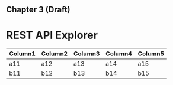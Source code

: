 ## Chapter 3 (Draft)

# REST API Explorer

| Column1 | Column2 | Column3 | Column4 | Column5 |
| ------- | ------- | ------- | ------- | ------- |
| a11     | a12     | a13     | a14     | a15     |
| b11     | b12     | b13     | b14     | b15     |
